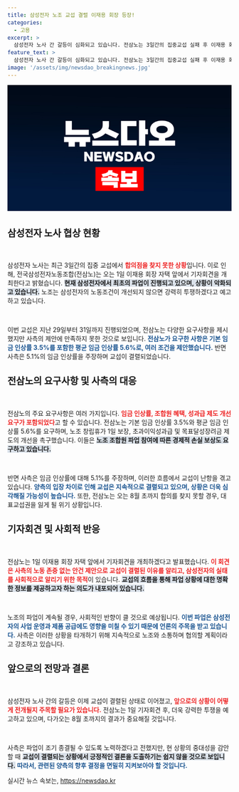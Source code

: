 ```yaml
---
title: 삼성전자 노조 교섭 결렬 이재용 회장 등장!
categories:
  - 고용
excerpt: >
  삼성전자 노사 간 갈등이 심화되고 있습니다. 전삼노는 3일간의 집중교섭 실패 후 이재용 회장 자택 앞에서 기자회견을 예고하며, 노동존중 없는 사측의 태도를 비판했습니다. 대표교섭권 상실의 기로에 놓인 전삼노의 이야기를 놓치지 마세요!
feature_text: >
  삼성전자 노사 간 갈등이 심화되고 있습니다. 전삼노는 3일간의 집중교섭 실패 후 이재용 회장 자택 앞에서 기자회견을 예고하며, 노동존중 없는 사측의 태도를 비판했습니다. 대표교섭권 상실의 기로에 놓인 전삼노의 이야기를 놓치지 마세요!
image: '/assets/img/newsdao_breakingnews.jpg'
---
```


<p><img src="/assets/img/newsdao_breakingnews.jpg" alt="cryptoinkorea 속보" /></p>

<h2 data-ke-size="size26">삼성전자 노사 협상 현황</h2>

<p data-ke-size="size16">&nbsp;</p>  

<p>삼성전자 노사는 최근 3일간의 집중 교섭에서 <b><span style="color: #ee2323;">합의점을 찾지 못한 상황</span></b>입니다. 이로 인해, 전국삼성전자노동조합(전삼노)는 오는 1일 이재용 회장 자택 앞에서 기자회견을 개최한다고 밝혔습니다. <b><span style="background-color: #21538527;">현재 삼성전자에서 최초의 파업이 진행되고 있으며, 상황이 악화되고 있습니다.</span></b> 노조는 삼성전자의 노동조건이 개선되지 않으면 강력히 투쟁하겠다고 예고하고 있습니다.</p>

<p data-ke-size="size16">&nbsp;</p>  

<p>이번 교섭은 지난 29일부터 31일까지 진행되었으며, 전삼노는 다양한 요구사항을 제시했지만 사측의 제안에 만족하지 못한 것으로 보입니다. <b><span style="color: #1a5490;">전삼노가 요구한 사항은 기본 임금 인상률 3.5%를 포함한 평균 임금 인상률 5.6%로, 여러 조건을 제안했습니다.</span></b> 반면 사측은 5.1%의 임금 인상률을 주장하며 교섭이 결렬되었습니다.</p>

<h2 data-ke-size="size26">전삼노의 요구사항 및 사측의 대응</h2>

<p data-ke-size="size16">&nbsp;</p>  

<p>전삼노의 주요 요구사항은 여러 가지입니다. <b><span style="color: #ee2323;">임금 인상률, 조합원 혜택, 성과급 제도 개선 요구가 포함되었다</span></b>고 할 수 있습니다. 전삼노는 기본 임금 인상률 3.5%와 평균 임금 인상률 5.6%를 요구하며, 노조 창립휴가 1일 보장, 초과이익성과급 및 목표달성장려금 제도의 개선을 촉구했습니다. 이들은 <b><span style="background-color: #21538527;">노조 조합원 파업 참여에 따른 경제적 손실 보상도 요구하고 있습니다.</span></b></p>

<p data-ke-size="size16">&nbsp;</p>  

<p>반면 사측은 임금 인상률에 대해 5.1%를 주장하며, 이러한 흐름에서 교섭이 난항을 겪고 있습니다. <b><span style="color: #1a5490;">양측의 입장 차이로 인해 교섭은 지속적으로 결렬되고 있으며, 상황은 더욱 심각해질 가능성이 높습니다.</span></b> 또한, 전삼노는 오는 8월 초까지 합의를 찾지 못할 경우, 대표교섭권을 잃게 될 위기 상황입니다.</p>

<h2 data-ke-size="size26">기자회견 및 사회적 반응</h2>

<p data-ke-size="size16">&nbsp;</p>  

<p>전삼노는 1일 이재용 회장 자택 앞에서 기자회견을 개최하겠다고 발표했습니다. <b><span style="color: #ee2323;">이 회견은 사측의 노동 존중 없는 안건 제안으로 교섭이 결렬된 이유를 알리고, 삼성전자의 실태를 사회적으로 알리기 위한 목적</span></b>이 있습니다. <b><span style="background-color: #21538527;">교섭의 흐름을 통해 파업 상황에 대한 명확한 정보를 제공하고자 하는 의도가 내포되어 있습니다.</span></b></p>

<p data-ke-size="size16">&nbsp;</p>  

<p>노조의 파업이 계속될 경우, 사회적인 반향이 클 것으로 예상됩니다. <b><span style="color: #1a5490;">이번 파업은 삼성전자의 사업 운영과 제품 공급에도 영향을 미칠 수 있기 때문에 언론의 주목을 받고 있습니다.</span></b> 사측은 이러한 상황을 타개하기 위해 지속적으로 노조와 소통하며 협의할 계획이라고 강조하고 있습니다.</p>

<h2 data-ke-size="size26">앞으로의 전망과 결론</h2>

<p data-ke-size="size16">&nbsp;</p>  

<p>삼성전자 노사 간의 갈등은 이제 교섭이 결렬된 상태로 이어졌고, <b><span style="color: #ee2323;">앞으로의 상황이 어떻게 전개될지 주목할 필요가 있습니다.</span></b> 전삼노는 1일 기자회견 후, 더욱 강력한 투쟁을 예고하고 있으며, 다가오는 8월 초까지의 결과가 중요해질 것입니다.</p>

<p data-ke-size="size16">&nbsp;</p>  

<p>사측은 파업이 조기 종결될 수 있도록 노력하겠다고 전했지만, 현 상황의 중대성을 감안할 때 <b><span style="background-color: #21538527;">교섭이 결렬되는 상황에서 긍정적인 결론을 도출하기는 쉽지 않을 것으로 보입니다.</span></b> <b><span style="color: #1a5490;">따라서, 관련된 양측의 향후 결정을 면밀히 지켜보아야 할 것입니다.</span></b></p>
실시간 뉴스 속보는, <a href="https://newsdao.kr" rel="dofollow">https://newsdao.kr</a>


